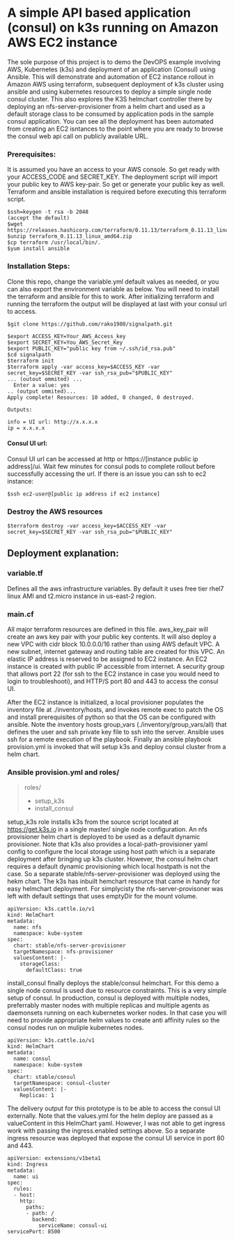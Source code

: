 # A simple API based application (consul) on k3s running on Amazon AWS EC2 instance
The sole purpose of this project is to demo the DevOPS example involving AWS, Kubernetes (k3s) and deployment of an application (Consul) using Ansible. This will demonstrate and automation of EC2 instance rollout in Amazon AWS using terraform, subsequent deployment of k3s cluster using ansible and using kubernetes resources to deploy a simple single node consul cluster. This also explores the K3S helmchart controller there by deploying an nfs-server-provisioner from a helm chart and used as a default storage class to be consumed by application pods in the sample consul application. You can see all the deployment has been automated from creating an EC2 isntances to the point where you are ready to browse the consul web api call on publicly available URL.

### Prerequisites:
It is assumed you have an access to your AWS console. So get ready with your ACCESS_CODE and SECRET_KEY. The deployment script will import your public key to AWS key-pair. So get or generate your public key as well. Terraform and ansible installation is required before executing this terraform script.
``` 
$ssh=keygen -t rsa -b 2048 
(accept the default)
$wget https://releases.hashicorp.com/terraform/0.11.13/terraform_0.11.13_linux_amd64.zip 
$unzip terraform_0.11.13_linux_amd64.zip
$cp terraform /usr/local/bin/.
$yum install ansible
```

### Installation Steps:
Clone this repo, change the variable.yml default values as needed, or you can also export the environment variable as below. You will need to install the terraform and ansible for this to work. After initializing terraform and running the terraform the output will be displayed at last with your consul url to access.
```  
$git clone https://github.com/rako1980/signalpath.git
```
```
$export ACCESS_KEY=Your_AWS_Access_key
$export SECRET_KEY=You_AWS_Secret_Key
$export PUBLIC_KEY="public key from ~/.ssh/id_rsa.pub"
$cd signalpath
$terraform init
$terraform apply -var access_key=$ACCESS_KEY -var secret_key=$SECRET_KEY -var ssh_rsa_pub="$PUBLIC_KEY"
... (outout ommited) ...
  Enter a value: yes
.. (output ommited)...
Apply complete! Resources: 10 added, 0 changed, 0 destroyed.
```
```
Outputs:

info = UI url: http://x.x.x.x
ip = x.x.x.x
```

#### Consul UI url:
Consul UI url can be accessed at http or https://[instance public ip address]/ui. Wait few minutes for consul pods to complete rollout before successfully accessing the url. If there is an issue you can ssh to ec2 instance:
```
$ssh ec2-user@[public ip address if ec2 instance]
```

### Destroy the AWS resources
```
$terraform destroy -var access_key=$ACCESS_KEY -var secret_key=$SECRET_KEY -var ssh_rsa_pub="$PUBLIC_KEY"
```

## Deployment explanation:
### variable.tf
Defines all the aws infrastructure variables. By default it uses free tier rhel7 linux AMI and t2.micro instance in us-east-2 region.
### main.cf
All major terraform resources are defined in this file. aws_key_pair will create an aws key pair with your public key contents. It will also deploy a new VPC with cidr block 10.0.0.0/16 rather than using AWS default VPC. A new subnet, internet gateway and routing table are created for this VPC. An elastic IP address is reserved to be assigned to EC2 instance. An EC2 instance is created with public IP accessible from internet. A security group that allows port 22 (for ssh to the EC2 instance in case you would need to login to troubleshooti), and HTTP/S port 80 and 443 to access the consul UI.

After the EC2 instance is initialized, a local provisioner populates the inventory file at ./inventory/hosts, and invokes remote exec to patch the OS and install prerequisites of python so that the OS can be configured with ansible. Note the inventory hosts group_vars (./inventory/group_vars/all) that defines the user and ssh private key file to ssh into the server. Ansible uses ssh for a remote execution of the playbook. Finally an ansible playbook provision.yml is invoked that will setup k3s and deploy consul cluster from a helm chart.

### Ansible provision.yml and roles/
> roles/
> - setup_k3s
> - install_consul
 
setup_k3s role installs k3s from the source script located at https://get.k3s.io in a single master/ single node configuration. An nfs provisioner helm chart is deployed to be used as a default dynamic provisioner. Note that k3s also provides a local-path-provisioner yaml config to configure the local storage using host path which is a separate deployment after bringing up k3s cluster. However, the consul helm chart requires a default dynamic provisioning which local hostpath is not the case. So a separate stable/nfs-server-provisioner was deployed using the hekm chart. The k3s has inbuilt hemchart resource that came in handy for easy helmchart deployment. For simplycisty the nfs-server-provisoner was left with default settings that uses emptyDir for the mount volume.
```
apiVersion: k3s.cattle.io/v1
kind: HelmChart
metadata:
  name: nfs
  namespace: kube-system
spec:
  chart: stable/nfs-server-provisioner
  targetNamespace: nfs-provisioner
  valuesContent: |-
    storageClass:
      defaultClass: true
```

install_consul finally deploys the stable/consul helmchart. For this demo a single node consul is used due to resource constraints. This is a very simple setup of consul. In production, consul is deployed with multiple nodes, preferrably master nodes with multiple replicas and multiple agents as daemonsets running on each kubernetes worker nodes. In that case you will need to provide appropriate helm values to create anti affinity rules so the consul nodes run on muliple kubernetes nodes.
```
apiVersion: k3s.cattle.io/v1
kind: HelmChart
metadata:
  name: consul
  namespace: kube-system
spec:
  chart: stable/consul
  targetNamespace: consul-cluster
  valuesContent: |-
    Replicas: 1
```
The delivery output for this prototype is to be able to access the consul UI externally. Note that the values.yml for the helm deploy are passed as a valueContent in this HelmChart yaml. However, I was not able to get ingress work with passing the ingress.enabled settings above. So a separate ingress resource was deployed that expose the consul UI service in port 80 and 443.
```
apiVersion: extensions/v1beta1
kind: Ingress
metadata:
  name: ui
spec:
  rules:
  - host:
    http:
      paths:
      - path: /
        backend:
          serviceName: consul-ui
servicePort: 8500
```
